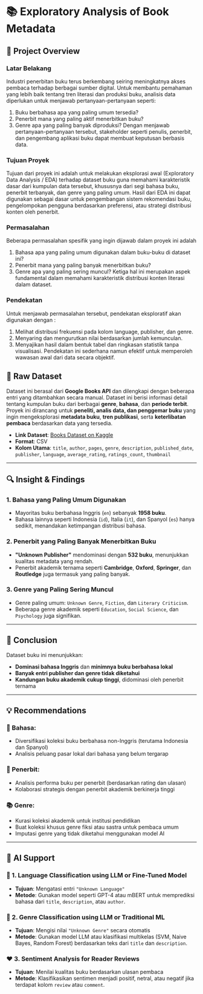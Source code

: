 # 📚 Exploratory Analysis of Book Metadata

## 📖 Project Overview

### **Latar Belakang**
Industri penerbitan buku terus berkembang seiring meningkatnya akses pembaca terhadap berbagai sumber digital. Untuk membantu pemahaman yang lebih baik tentang tren literasi dan produksi buku, analisis data diperlukan untuk menjawab pertanyaan-pertanyaan seperti:
 1. Buku berbahasa apa yang paling umum tersedia?
 2. Penerbit mana yang paling aktif menerbitkan buku?
 3. Genre apa yang paling banyak diproduksi?
Dengan menjawab pertanyaan-pertanyaan tersebut, stakeholder seperti penulis, penerbit, dan pengembang aplikasi buku dapat membuat keputusan berbasis data.

### **Tujuan Proyek**
Tujuan dari proyek ini adalah untuk melakukan eksplorasi awal (Exploratory Data Analysis / EDA) terhadap dataset buku guna memahami karakteristik dasar dari kumpulan data tersebut, khususnya dari segi bahasa buku, penerbit terbanyak, dan genre yang paling umum. Hasil dari EDA ini dapat digunakan sebagai dasar untuk pengembangan sistem rekomendasi buku, pengelompokan pengguna berdasarkan preferensi, atau strategi distribusi konten oleh penerbit.

### **Permasalahan**
Beberapa permasalahan spesifik yang ingin dijawab dalam proyek ini adalah
 1. Bahasa apa yang paling umum digunakan dalam buku-buku di dataset ini?
 2. Penerbit mana yang paling banyak menerbitkan buku?
 3. Genre apa yang paling sering muncul?
Ketiga hal ini merupakan aspek fundamental dalam memahami karakteristik distribusi konten literasi dalam dataset.

### **Pendekatan**
Untuk menjawab permasalahan tersebut, pendekatan eksploratif akan digunakan dengan :
 1. Melihat distribusi frekuensi pada kolom language, publisher, dan genre.
 2. Menyaring dan mengurutkan nilai berdasarkan jumlah kemunculan.
 3. Menyajikan hasil dalam bentuk tabel dan ringkasan statistik tanpa visualisasi.
Pendekatan ini sederhana namun efektif untuk memperoleh wawasan awal dari data secara objektif.

## 🔗 Raw Dataset
Dataset ini berasal dari **Google Books API** dan dilengkapi dengan beberapa entri yang ditambahkan secara manual. Dataset ini berisi informasi detail tentang kumpulan buku dari berbagai **genre**, **bahasa**, dan **periode terbit**.  
Proyek ini dirancang untuk **peneliti, analis data, dan penggemar buku** yang ingin mengeksplorasi **metadata buku**, **tren publikasi**, serta **keterlibatan pembaca** berdasarkan data yang tersedia.
- **Link Dataset**: [Books Dataset on Kaggle](https://www.kaggle.com/datasets/madankhatri123h/books-dataset)
- **Format**: CSV
- **Kolom Utama**: `title`, `author`, `pages`, `genre`, `description`, `published_date`, `publisher`, `language`, `average_rating`, `ratings_count`, `thumbnail`

---

## 🔍 Insight & Findings

### 1. **Bahasa yang Paling Umum Digunakan**
- Mayoritas buku berbahasa Inggris (`en`) sebanyak **1958 buku**.
- Bahasa lainnya seperti Indonesia (`id`), Italia (`it`), dan Spanyol (`es`) hanya sedikit, menandakan ketimpangan distribusi bahasa.

### 2. **Penerbit yang Paling Banyak Menerbitkan Buku**
- **"Unknown Publisher"** mendominasi dengan **532 buku**, menunjukkan kualitas metadata yang rendah.
- Penerbit akademik ternama seperti **Cambridge**, **Oxford**, **Springer**, dan **Routledge** juga termasuk yang paling banyak.

### 3. **Genre yang Paling Sering Muncul**
- Genre paling umum: `Unknown Genre`, `Fiction`, dan `Literary Criticism`.
- Beberapa genre akademik seperti `Education`, `Social Science`, dan `Psychology` juga signifikan.

---

## 📌 Conclusion

Dataset buku ini menunjukkan:
- **Dominasi bahasa Inggris** dan **minimnya buku berbahasa lokal**
- **Banyak entri publisher dan genre tidak diketahui**
- **Kandungan buku akademik cukup tinggi**, didominasi oleh penerbit ternama

---

## 💡 Recommendations

### 🌠 Bahasa:
- Diversifikasi koleksi buku berbahasa non-Inggris (terutama Indonesia dan Spanyol)
- Analisis peluang pasar lokal dari bahasa yang belum tergarap

### 🏢 Penerbit:
- Analisis performa buku per penerbit (berdasarkan rating dan ulasan)
- Kolaborasi strategis dengan penerbit akademik berkinerja tinggi

### 📚 Genre:
- Kurasi koleksi akademik untuk institusi pendidikan
- Buat koleksi khusus genre fiksi atau sastra untuk pembaca umum
- Imputasi genre yang tidak diketahui menggunakan model AI

---

## 🤖 AI Support

### 🧠 1. Language Classification using LLM or Fine-Tuned Model
- **Tujuan**: Mengatasi entri `"Unknown Language"`
- **Metode**: Gunakan model seperti GPT-4 atau mBERT untuk memprediksi bahasa dari `title`, `description`, atau `author`.

### 🧠 2. Genre Classification using LLM or Traditional ML
- **Tujuan**: Mengisi nilai `"Unknown Genre"` secara otomatis
- **Metode**: Gunakan model LLM atau klasifikasi multikelas (SVM, Naive Bayes, Random Forest) berdasarkan teks dari `title` dan `description`.

### ❤️ 3. Sentiment Analysis for Reader Reviews
- **Tujuan**: Menilai kualitas buku berdasarkan ulasan pembaca
- **Metode**: Klasifikasikan sentimen menjadi positif, netral, atau negatif jika terdapat kolom `review` atau `comment`.

